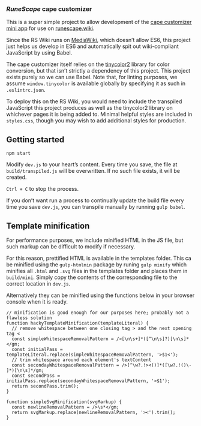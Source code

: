 ### *RuneScape* cape customizer

This is a super simple project to allow development of the [cape customizer mini app](https://sandbox.cjl750.vercel.app/rs-cape-customizer) for use on [runescape.wiki](https://runescape.wiki).

Since the RS Wiki runs on [MediaWiki](https://www.mediawiki.org/wiki/MediaWiki), which doesn’t allow ES6, this project just helps us develop in ES6 and automatically spit out wiki-compliant JavaScript by using Babel.

The cape customizer itself relies on the [tinycolor2](https://www.npmjs.com/package/tinycolor2) library for color conversion, but that isn’t strictly a dependency of this project. This project exists purely so we can use Babel. Note that, for linting purposes, we assume `window.tinycolor` is available globally by specifying it as such in `.eslintrc.json`.

To deploy this on the RS Wiki, you would need to include the transpiled JavaScript this project produces as well as the tinycolor2 library on whichever pages it is being added to. Minimal helpful styles are included in `styles.css`, though you may wish to add additional styles for production.

## Getting started

`npm start`

Modify `dev.js` to your heart’s content. Every time you save, the file at `build/transpiled.js` will be overwritten. If no such file exists, it will be created.

`Ctrl + C` to stop the process.

If you don’t want run a process to continually update the build file every time you save `dev.js`, you can transpile manually by running `gulp babel`.


## Template minification

For performance purposes, we include minified HTML in the JS file, but such markup can be difficult to modify if necessary.

For this reason, prettified HTML is available in the templates folder. This ca be minified using the `gulp-htmlmin` package by runing `gulp minify` which minifies all `.html` and `.svg` files in the templates folder and places them in `build/mini`. Simply copy the contents of the corresponding file to the correct location in `dev.js`.

Alternatively they can be minified using the functions below in your browser console when it is ready.

```
// minification is good enough for our purposes here; probably not a flawless solution
function hackyTemplateMinification(templateLiteral) {
  // remove whitespace between one closing tag > and the next opening tag <
  const simpleWhitespaceRemovalPattern = />[\n\s+]*([^\n\s]?)[\n\s]*</gm;
  const initialPass = templateLiteral.replace(simpleWhitespaceRemovalPattern, '>$1<');
  // trim whitespace around each element's textContent
  const secondayWhitespaceRemovalPattern = />[^\w?.!><()]*([\w?.!()\- ]*)[\n\s]*/gm;
  const secondPass = initialPass.replace(secondayWhitespaceRemovalPattern, '>$1');
  return secondPass.trim();
}

function simpleSvgMinification(svgMarkup) {
  const newlineRemovalPattern = />\s*</gm;
  return svgMarkup.replace(newlineRemovalPattern, '><').trim();
}
```
